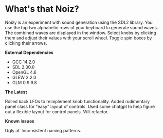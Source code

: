 # What's that Noiz?
Noizy is an experiment with sound generation using the SDL2 library.
You use the top two alphabetic rows of your keyboard to generate sound waves.
The combined waves are displayed in the window.
Select knobs by clicking them and adjust their values with your scroll wheel. Toggle spin boxes by clicking their arrows.

**External Dependencies**
- GCC 14.2.0
- SDL 2.30.0
- OpenGL 4.6
- GLEW 2.2.0
- GLM 0.9.9.8

**The Latest**

Rolled back LFOs to reimplement knob functionality. Added rudimentary panel class for "easy" layout of controls. Used some chatgpt to help figure out a flexible layout for control panels. Will refactor.

**Known Issues**

Ugly af. Inconsistent naming patterns.